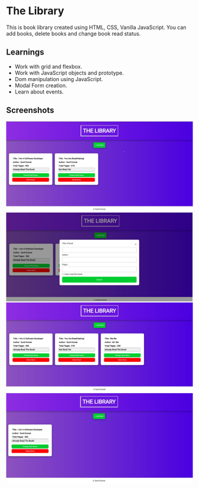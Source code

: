 # The Library
This is book library created using HTML, CSS, Vanilla JavaScript. You can add books, delete books and change book read status.

## Learnings
* Work with grid and flexbox.
* Work with JavaScript objects and prototype.
* Dom manipulation using JavaScript.
* Modal Form creation.
* Learn about events.

## Screenshots

![home](./screenshots/home.jpg)
![modal-form](./screenshots/modal-form.jpg)
![add-book](./screenshots/add-book.jpg)
![delete-book](./screenshots/delete-book.jpg)